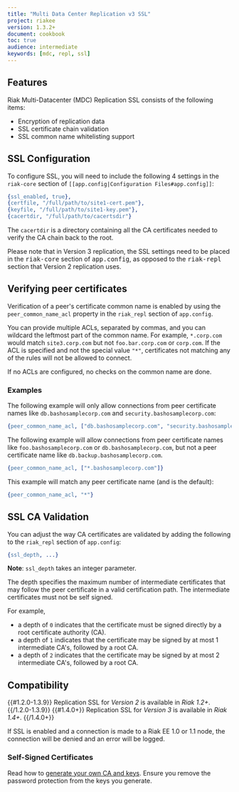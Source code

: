 ```yaml
---
title: "Multi Data Center Replication v3 SSL"
project: riakee
version: 1.3.2+
document: cookbook
toc: true
audience: intermediate
keywords: [mdc, repl, ssl]
---
```


## Features

Riak Multi-Datacenter (MDC) Replication SSL consists of the following items:

  * Encryption of replication data
  * SSL certificate chain validation
  * SSL common name whitelisting support

## SSL Configuration

To configure SSL, you will need to include the following 4 settings in the
`riak-core` section of `[[app.config|Configuration Files#app.config]]`:

```erlang
{ssl_enabled, true},
{certfile, "/full/path/to/site1-cert.pem"},
{keyfile, "/full/path/to/site1-key.pem"},
{cacertdir, "/full/path/to/cacertsdir"}
```

The `cacertdir` is a directory containing all the CA certificates needed to
verify the CA chain back to the root.

<div class="note">
Please note that in Version 3 replication, the SSL settings need to be placed in the <tt>riak-core</tt> section of <tt>app.config</tt>, as opposed to the <tt>riak-repl</tt> section that Version 2 replication uses.
</div>

## Verifying peer certificates

Verification of a peer's certificate common name is enabled by using the
`peer_common_name_acl` property in the `riak_repl` section of `app.config`.

You can provide multiple ACLs, separated by commas, and you can wildcard
the leftmost part of the common name. For example, `*.corp.com` would match
`site3.corp.com` but not `foo.bar.corp.com` or `corp.com`. If the ACL is
specified and not the special value `"*"`, certificates not matching any
of the rules will not be allowed to connect.

If no ACLs are configured, no checks on the common name are done.

### Examples

The following example will only allow connections from peer certificate names like `db.bashosamplecorp.com` and `security.bashosamplecorp.com`:

```erlang
{peer_common_name_acl, ["db.bashosamplecorp.com", "security.bashosamplecorp.com"]}
```

The following example will allow connections from peer certificate names like `foo.bashosamplecorp.com` or `db.bashosamplecorp.com`, but not a peer certificate name like `db.backup.bashosamplecorp.com`.

```erlang
{peer_common_name_acl, ["*.bashosamplecorp.com"]}
```

This example will match any peer certificate name (and is the default):

```erlang
{peer_common_name_acl, "*"}
```

## SSL CA Validation

You can adjust the way CA certificates are validated by adding the following to the `riak_repl` section of `app.config`:

```erlang
{ssl_depth, ...}
```

**Note**: `ssl_depth` takes an integer parameter.

The depth specifies the maximum number of intermediate certificates that may follow the peer certificate in a valid certification path. The intermediate certificates must not be self signed.

For example,

  * a depth of `0` indicates that the certificate must be signed directly by a root certificate authority (CA).
  * a depth of `1` indicates that the certificate may be signed by at most 1 intermediate CA's, followed by a root CA.
  * a depth of `2` indicates that the certificate may be signed by at most 2 intermediate CA's, followed by a root CA.

## Compatibility

{{#1.2.0-1.3.9}}
Replication SSL for *Version 2* is available in *Riak 1.2+*.
{{/1.2.0-1.3.9}}
{{#1.4.0+}}
Replication SSL for *Version 3* is available in *Riak 1.4+*.
{{/1.4.0+}}

If SSL is enabled and a connection is made to a Riak EE 1.0 or 1.1 node, the connection will be denied and an error will be logged.

### Self-Signed Certificates

Read how to [generate your own CA and keys](http://www.debian-administration.org/articles/618). Ensure you remove the password protection from the keys you generate.